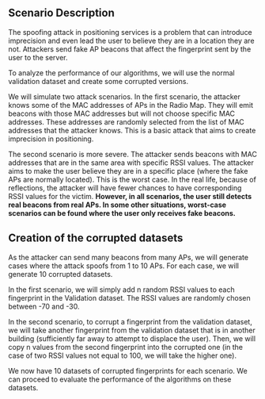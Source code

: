 ## Scenario Description

The spoofing attack in positioning services is a problem that can introduce imprecision and even lead the user to believe they are in a location they are not. Attackers send fake AP beacons that affect the fingerprint sent by the user to the server.

To analyze the performance of our algorithms, we will use the normal validation dataset and create some corrupted versions.

We will simulate two attack scenarios. In the first scenario, the attacker knows some of the MAC addresses of APs in the Radio Map. They will emit beacons with those MAC addresses but will not choose specific MAC addresses. These addresses are randomly selected from the list of MAC addresses that the attacker knows. This is a basic attack that aims to create imprecision in positioning.

The second scenario is more severe. The attacker sends beacons with MAC addresses that are in the same area with specific RSSI values. The attacker aims to make the user believe they are in a specific place (where the fake APs are normally located). This is the worst case. In the real life, because of reflections, the attacker will have fewer chances to have corresponding RSSI values for the victim. **However, in all scenarios, the user still detects real beacons from real APs. In some other situations, worst-case scenarios can be found where the user only receives fake beacons.**

## Creation of the corrupted datasets

As the attacker can send many beacons from many APs, we will generate cases where the attack spoofs from 1 to 10 APs. For each case, we will generate 10 corrupted datasets.

In the first scenario, we will simply add n random RSSI values to each fingerprint in the Validation dataset. The RSSI values are randomly chosen between -70 and -30.

In the second scenario, to corrupt a fingerprint from the validation dataset, we will take another fingerprint from the validation dataset that is in another building (sufficiently far away to attempt to displace the user). Then, we will copy n values from the second fingerprint into the corrupted one (in the case of two RSSI values not equal to 100, we will take the higher one).

We now have 10 datasets of corrupted fingerprints for each scenario. We can proceed to evaluate the performance of the algorithms on these datasets.
